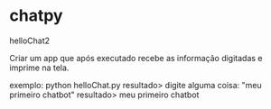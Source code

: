 # chatpy
helloChat2

Criar um app que após executado recebe as informação digitadas e imprime na tela. 

exemplo: python helloChat.py
resultado> digite alguma coisa: "meu primeiro chatbot"
resultado> meu primeiro chatbot


